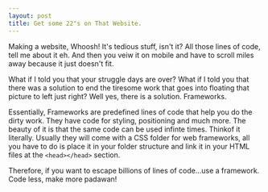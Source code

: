 ```yaml
---
layout: post
title: Get some 22"s on That Website.
---
```


Making a website, Whoosh! It's tedious stuff, isn't it? All those lines of code, tell me about it eh. And then you veiw it on mobile and have to scroll miles away because it just doesn't fit.

What if I told you that your struggle days are over? What if I told you that there was a solution to end the tiresome work that goes into floating that picture to left just right? Well yes, there is a solution. Frameworks.

Essentially, Frameworks are predefined lines of code that help you do the dirty work. They have code for styling, positioning and much more. The beauty of it is that the same code can be used infinte times. Thinkof it literally. Usually they will come with a CSS folder for web frameworks, all you have to do is place it in your folder structure and link it in your HTML files at the ```<head></head>``` section.

Therefore, if you want to escape billions of lines of code...use a framework. Code less, make more padawan!